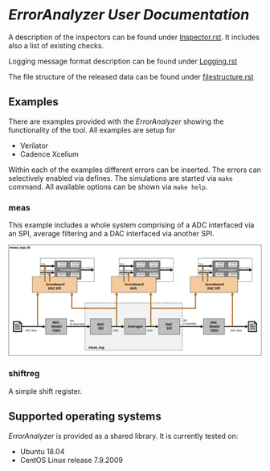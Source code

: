 *ErrorAnalyzer User Documentation*
==================================

A description of the inspectors can be found under [Inspector.rst](./Inspector.rst). It includes also a list of existing checks.

Logging message format description can be found under [Logging.rst](./Logging.rst)

The file structure of the released data can be found under [filestructure.rst](./filestructure.rst)


Examples
--------

There are examples provided with the *ErrorAnalyzer* showing the functionality of the tool. All examples are setup for 
- Verilator 
- Cadence Xcelium

Within each of the examples different errors can be inserted. The errors can selectively enabled via defines. The simulations are started via `make` command. All available options can be shown via `make help`. 

### meas
This example includes a whole system comprising of a ADC interfaced via an SPI, average filtering and a DAC interfaced via another SPI.  

![](meas_top_tb.svg "Block diagram of `meas` system including testbench")


### shiftreg

A simple shift register.


Supported operating systems
--------------------------

*ErrorAnalyzer* is provided as a shared library. It is currently tested on: 

- Ubuntu 18.04
- CentOS Linux release 7.9.2009 

